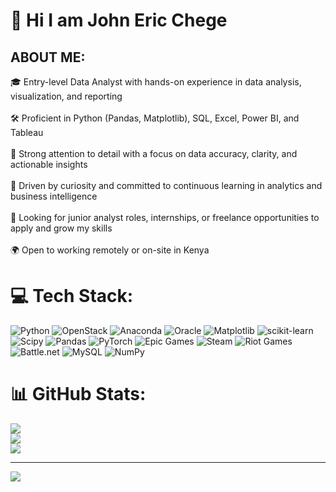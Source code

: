 # 💫 Hi I am John Eric Chege

## ABOUT ME:
🎓 Entry-level Data Analyst with hands-on experience in data analysis, visualization, and reporting<br/><br>🛠 Proficient in Python (Pandas, Matplotlib), SQL, Excel, Power BI, and Tableau<br/><br>🔎 Strong attention to detail with a focus on data accuracy, clarity, and actionable insights<br/><br>🧭 Driven by curiosity and committed to continuous learning in analytics and business intelligence<br/><br>💼 Looking for junior analyst roles, internships, or freelance opportunities to apply and grow my skills<br/><br>🌍 Open to working remotely or on-site in Kenya


# 💻 Tech Stack:
![Python](https://img.shields.io/badge/python-3670A0?style=for-the-badge&logo=python&logoColor=ffdd54) ![OpenStack](https://img.shields.io/badge/Openstack-%23f01742.svg?style=for-the-badge&logo=openstack&logoColor=white) ![Anaconda](https://img.shields.io/badge/Anaconda-%2344A833.svg?style=for-the-badge&logo=anaconda&logoColor=white) ![Oracle](https://img.shields.io/badge/Oracle-F80000?style=for-the-badge&logo=oracle&logoColor=white) ![Matplotlib](https://img.shields.io/badge/Matplotlib-%23ffffff.svg?style=for-the-badge&logo=Matplotlib&logoColor=black) ![scikit-learn](https://img.shields.io/badge/scikit--learn-%23F7931E.svg?style=for-the-badge&logo=scikit-learn&logoColor=white) ![Scipy](https://img.shields.io/badge/SciPy-%230C55A5.svg?style=for-the-badge&logo=scipy&logoColor=%white) ![Pandas](https://img.shields.io/badge/pandas-%23150458.svg?style=for-the-badge&logo=pandas&logoColor=white) ![PyTorch](https://img.shields.io/badge/PyTorch-%23EE4C2C.svg?style=for-the-badge&logo=PyTorch&logoColor=white) ![Epic Games](https://img.shields.io/badge/epicgames-%23313131.svg?style=for-the-badge&logo=epicgames&logoColor=white) ![Steam](https://img.shields.io/badge/steam-%23000000.svg?style=for-the-badge&logo=steam&logoColor=white) ![Riot Games](https://img.shields.io/badge/riotgames-D32936.svg?style=for-the-badge&logo=riotgames&logoColor=white) ![Battle.net](https://img.shields.io/badge/battle.net-%2300AEFF.svg?style=for-the-badge&logo=battle.net&logoColor=white) ![MySQL](https://img.shields.io/badge/mysql-4479A1.svg?style=for-the-badge&logo=mysql&logoColor=white) ![NumPy](https://img.shields.io/badge/numpy-%23013243.svg?style=for-the-badge&logo=numpy&logoColor=white)
# 📊 GitHub Stats:
![](https://github-readme-stats.vercel.app/api?username=Jmwangic&theme=dark&hide_border=false&include_all_commits=false&count_private=false)<br/>
![](https://nirzak-streak-stats.vercel.app/?user=Jmwangic&theme=dark&hide_border=false)<br/>
![](https://github-readme-stats.vercel.app/api/top-langs/?username=Jmwangic&theme=dark&hide_border=false&include_all_commits=false&count_private=false&layout=compact)

---
[![](https://visitcount.itsvg.in/api?id=Jmwangic&icon=0&color=8)](https://visitcount.itsvg.in)

<!-- Proudly created with GPRM ( https://gprm.itsvg.in ) -->
